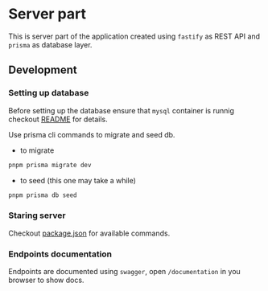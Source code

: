 # Server part

This is server part of the application created using `fastify` as REST API and `prisma` as database layer.

## Development

### Setting up database

Before setting up the database ensure that `mysql` container is runnig checkout [README](../README.md) for details.

Use prisma cli commands to migrate and seed db.

- to migrate

```bash
pnpm prisma migrate dev
```

- to seed (this one may take a while)

```bash
pnpm prisma db seed
```

### Staring server

Checkout [package.json](package.json#L9) for available commands.

### Endpoints documentation

Endpoints are documented using `swagger`, open `/documentation` in you browser to show docs.
